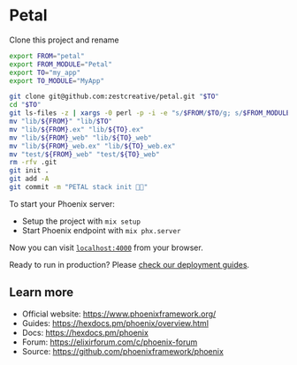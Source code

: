 # Petal

Clone this project and rename

```sh
export FROM="petal"
export FROM_MODULE="Petal"
export TO="my_app"
export TO_MODULE="MyApp"

git clone git@github.com:zestcreative/petal.git "$TO"
cd "$TO"
git ls-files -z | xargs -0 perl -p -i -e "s/$FROM/$TO/g; s/$FROM_MODULE/$TO_MODULE/g;"
mv "lib/${FROM}" "lib/$TO"
mv "lib/${FROM}.ex" "lib/${TO}.ex"
mv "lib/${FROM}_web" "lib/${TO}_web"
mv "lib/${FROM}_web.ex" "lib/${TO}_web.ex"
mv "test/${FROM}_web" "test/${TO}_web"
rm -rfv .git
git init .
git add -A
git commit -m "PETAL stack init 🐣🔥"
```

To start your Phoenix server:

  * Setup the project with `mix setup`
  * Start Phoenix endpoint with `mix phx.server`

Now you can visit [`localhost:4000`](http://localhost:4000) from your browser.

Ready to run in production? Please [check our deployment guides](https://hexdocs.pm/phoenix/deployment.html).

## Learn more

  * Official website: https://www.phoenixframework.org/
  * Guides: https://hexdocs.pm/phoenix/overview.html
  * Docs: https://hexdocs.pm/phoenix
  * Forum: https://elixirforum.com/c/phoenix-forum
  * Source: https://github.com/phoenixframework/phoenix
